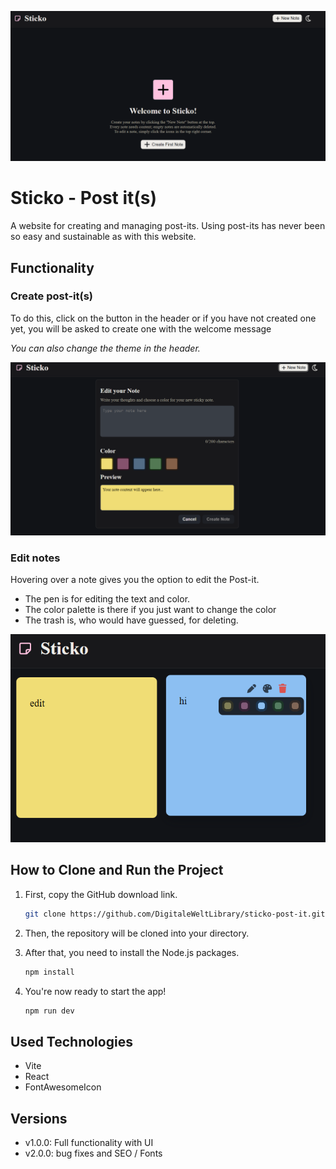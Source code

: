 ![Sticko](assets/image.png)

# Sticko - Post it(s)

A website for creating and managing post-its. Using post-its has never been so easy and sustainable as with this website.

## Functionality

### Create post-it(s)

To do this, click on the button in the header or if you have not created one yet, you will be asked to create one with the welcome message

_You can also change the theme in the header._

![alt text](assets/edit.png)

### Edit notes

Hovering over a note gives you the option to edit the Post-it.

- The pen is for editing the text and color.
- The color palette is there if you just want to change the color
- The trash is, who would have guessed, for deleting.


![alt text](assets/notes.png)

## How to Clone and Run the Project

1.  First, copy the GitHub download link.

    ```bash
    git clone https://github.com/DigitaleWeltLibrary/sticko-post-it.git
    ```

2.  Then, the repository will be cloned into your directory.

3.  After that, you need to install the Node.js packages.

    ```bash
    npm install
    ```

4.  You're now ready to start the app\!

    ```bash
    npm run dev
    ```

## Used Technologies

- Vite
- React
- FontAwesomeIcon

## Versions

- v1.0.0: Full functionality with UI
- v2.0.0: bug fixes and SEO / Fonts
